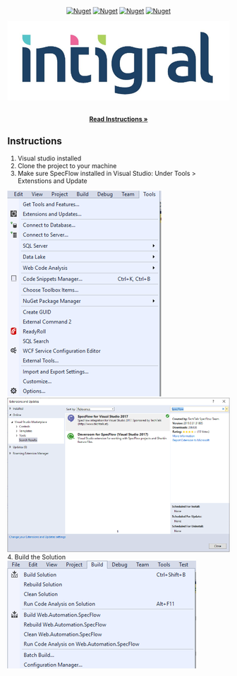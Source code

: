 
<!-- PROJECT SHIELDS -->
<p align="center">
    <a href="https://specflow.org/" alt="SpecFlow">
        <img alt="Nuget" src="https://img.shields.io/nuget/dt/SpecFlow.svg?label=SpecFlow&logo=SpecFlow"></a>   
  <a href="https://www.seleniumhq.org/.org" alt="Selenium">
        <img alt="Nuget" src="https://img.shields.io/nuget/v/selenium.webdriver.svg"></a>
  <a href="https://fluentAssertions.com" alt="FluentAssertions">
        <img alt="Nuget" src="https://img.shields.io/nuget/dt/FluentAssertions.svg?label=FluentAssertions&logo=FluentAssertions"></a>
  <a href="https://nunit.org" alt="NUnit">
        <img alt="Nuget" src="https://img.shields.io/nuget/dt/NUnit.svg?label=NUnit&logo=NUnit"></a>
</p>

<p align="center">
  <a href="https://github.com/mahmoudazaid/Integral">
    <img src="images/Logo.jpg" alt="Logo">
  </a>
    
  <p align="center">
    <br />
    <a href="#instructions"><strong>Read Instructions »</strong></a>
    <br />    
  </p>
</p>


## Instructions
1. Visual studio installed
2. Clone the project to your machine
3. Make sure SpecFlow installed in Visual Studio: Under Tools > Extenstions and Update
<img src="images/Extensions.png">
<img src="images/specflow.png">
4. Build the Solution
<img src="images/build.png">

